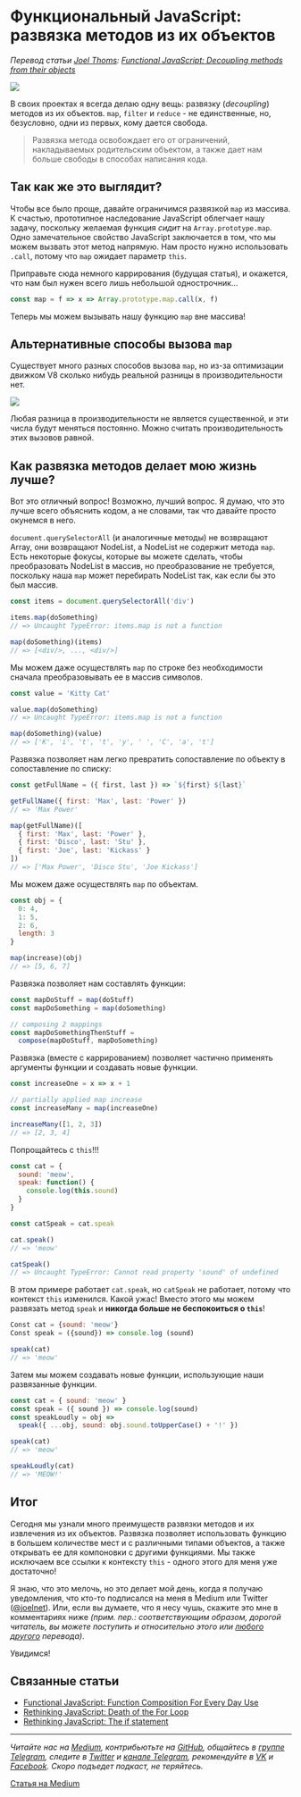 # Функциональный JavaScript: развязка методов из их объектов

*Перевод статьи [Joel Thoms](https://hackernoon.com/@joelthoms): [Functional JavaScript: Decoupling methods from their objects](https://hackernoon.com/functional-javascript-decoupling-methods-from-their-objects-aa3ca13d7ae8)*

![](https://cdn-images-1.medium.com/max/800/1*OkWOLixnGyTmjucx-9PVRQ.jpeg)

В своих проектах я всегда делаю одну вещь: развязку (*decoupling*) методов из их объектов. `map`, `filter` и `reduce` - не единственные, но, безусловно, одни из первых, кому дается свобода.

> Развязка метода освобождает его от ограничений, накладываемых родительским объектом, а также дает нам больше свободы в способах написания кода.

## Так как же это выглядит?
Чтобы все было проще, давайте ограничимся развязкой `map` из массива. К счастью, прототипное наследование JavaScript облегчает нашу задачу, поскольку желаемая функция *сидит* на `Array.prototype.map`. Одно замечательное свойство JavaScript заключается в том, что мы можем вызвать этот метод напрямую. Нам просто нужно использовать `.call`, потому что `map` ожидает параметр `this`.

Приправьте сюда немного каррирования (будущая статья), и окажется, что нам был нужен всего лишь небольшой однострочник...

```js
const map = f => x => Array.prototype.map.call(x, f)

```

Теперь мы можем вызывать нашу функцию `map` вне массива!

## Альтернативные способы вызова `map`
Существует много разных способов вызова `map`, но из-за оптимизации движком V8 сколько нибудь реальной разницы в производительности нет.

![](https://cdn-images-1.medium.com/max/800/1*i8mZiUCkRGxTFsvwyrU4hw.gif)

Любая разница в производительности не является существенной, и эти числа будут меняться постоянно. Можно считать производительность этих вызовов равной.

## Как развязка методов делает мою жизнь лучше?
Вот это отличный вопрос! Возможно, лучший вопрос. Я думаю, что это лучше всего объяснить кодом, а не словами, так что давайте просто окунемся в него.

`document.querySelectorAll` (и аналогичные методы) не возвращают Array, они возвращают NodeList, а NodeList не содержит метода `map`. Есть некоторые фокусы, которые вы можете сделать, чтобы преобразовать NodeList в массив, но преобразование не требуется, поскольку наша `map` может перебирать NodeList так, как если бы это был массив.

```js
const items = document.querySelectorAll('div')

items.map(doSomething)
// => Uncaught TypeError: items.map is not a function

map(doSomething)(items)
// => [<div/>, ..., <div/>]
```

Мы можем даже осуществлять `map` по строке без необходимости сначала преобразовывать ее в массив символов.

```js
const value = 'Kitty Cat'

value.map(doSomething)
// => Uncaught TypeError: items.map is not a function

map(doSomething)(value)
// => ['K', 'i', 't', 't', 'y', ' ', 'C', 'a', 't']
```

Развязка позволяет нам легко превратить сопоставление по объекту в сопоставление по списку:

```js
const getFullName = ({ first, last }) => `${first} ${last}`

getFullName({ first: 'Max', last: 'Power' })
// => 'Max Power'

map(getFullName)([
  { first: 'Max', last: 'Power' },
  { first: 'Disco', last: 'Stu' },
  { first: 'Joe', last: 'Kickass' }
])
// => ['Max Power', 'Disco Stu', 'Joe Kickass']
```

Мы можем даже осуществлять `map` по объектам.

```js
const obj = {
  0: 4,
  1: 5,
  2: 6,
  length: 3
}

map(increase)(obj)
// => [5, 6, 7]
```

Развязка позволяет нам составлять функции:

```js
const mapDoStuff = map(doStuff)
const mapDoSomething = map(doSomething)

// composing 2 mappings
const mapDoSomethingThenStuff =
  compose(mapDoStuff, mapDoSomething)
```

Развязка (вместе с каррированием) позволяет частично применять аргументы функции и создавать новые функции.

```js
const increaseOne = x => x + 1

// partially applied map increase
const increaseMany = map(increaseOne)

increaseMany([1, 2, 3])
// => [2, 3, 4]
```

Попрощайтесь с `this`!!!

```js
const cat = {
  sound: 'meow',
  speak: function() {
    console.log(this.sound)
  }
}

const catSpeak = cat.speak

cat.speak()
// => 'meow'

catSpeak()
// => Uncaught TypeError: Cannot read property 'sound' of undefined
```

В этом примере работает `cat.speak`, но `catSpeak` не работает, потому что контекст `this` изменился. Какой ужас! Вместо этого мы можем развязать метод `speak` и **никогда больше не беспокоиться о `this`**!

```js
Const cat = {sound: 'meow'}
Const speak = ({sound}) => console.log (sound)

speak(cat)
// => 'meow'
```

Затем мы можем создавать новые функции, использующие наши развязанные функции.

```js
const cat = { sound: 'meow' }
const speak = ({ sound }) => console.log(sound)
const speakLoudly = obj =>
  speak({ ...obj, sound: obj.sound.toUpperCase() + '!' })

speak(cat)
// => 'meow'

speakLoudly(cat)
// => 'MEOW!'
```

## Итог
Сегодня мы узнали много преимуществ развязки методов и их извлечения из их объектов. Развязка позволяет использовать функцию в большем количестве мест и с различными типами объектов, а также открывать ее для компоновки с другими функциями. Мы также исключаем все ссылки к контексту `this` - одного этого для меня уже достаточно!

Я знаю, что это мелочь, но это делает мой день, когда я получаю уведомления, что кто-то подписался на меня в Medium или Twitter ([@joelnet](https://twitter.com/joelnet)). Или, если вы думаете, что я несу чушь, скажите это мне в комментариях ниже *(прим. пер.: соответствующим образом, дорогой читатель, вы можете поступить и относительно этого или [любого другого](https://medium.com/devschacht) перевода)*.

Увидимся!

## Связанные статьи
* [Functional JavaScript: Function Composition For Every Day Use](https://hackernoon.com/javascript-functional-composition-for-every-day-use-22421ef65a10)
* [Rethinking JavaScript: Death of the For Loop](https://hackernoon.com/rethinking-javascript-death-of-the-for-loop-c431564c84a8)
* [Rethinking JavaScript: The if statement](https://hackernoon.com/rethinking-javascript-the-if-statement-b158a61cd6cb)

- - - -

*Читайте нас на [Medium](https://medium.com/devschacht), контрибьютьте на [GitHub](https://github.com/devSchacht), общайтесь в [группе Telegram](https://t.me/devSchacht), следите в [Twitter](https://twitter.com/DevSchacht) и [канале Telegram](https://t.me/devSchachtChannel), рекомендуйте в [VK](https://vk.com/devschacht) и [Facebook](https://www.facebook.com/devSchacht). Скоро подъедет подкаст, не теряйтесь.*

[Статья на Medium](https://medium.com/devschacht/joel-thoms-functional-javascript-decoupling-methods-from-their-objects-9a2686096418)
